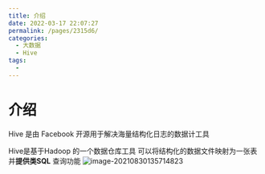 ```yaml
---
title: 介绍
date: 2022-03-17 22:07:27
permalink: /pages/2315d6/
categories:
  - 大数据
  - Hive
tags:
  - 
---
```

# 介绍

Hive 是由 Facebook 开源用于解决海量结构化日志的数据计工具

Hive是基于Hadoop 的一个数据仓库工具 可以将结构化的数据文件映射为一张表 并**提供类SQL** 查询功能
![image-20210830135714823](https://cdn.jsdelivr.net/gh/Iekrwh/images/md-images/image-20210830135714823.png)



